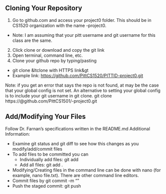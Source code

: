 ## Cloning Your Repository
1. Go to github.com and access your project0 folder. This should be in CS1520 organization with the name <USERNAME PREFIX>-project0.
  * Note: I am assuming that your pitt username and git username for this class are the same.
2. Click clone or download and copy the git link
3. Open terminal, command line, etc.
4. Clone your github repo by typing/pasting 
  * git clone &ltclone with HTTPS link&gt 
  * Example link: https://github.com/PittCS1520/PITTID-project0.git

Note: if you get an error that says the repo is not found, at may be the case that your global config is not set. An alternative to setting your global config is to include your git username in git clone.
git clone https://<GIT USERNAME>@github.com/PittCS1501/<USERNAME PREFIX>-project0.git


## Add/Modifying Your Files
Follow Dr. Farnan’s specifications written in the README.md
Additional Information:
* Examine git status and git diff to see how this changes as you modify/add/commit files
* To add files to be committed you can 
  * Individually add files: git add <FILE>
  * Add all files: git add . 
* Modifying/Creating files in the command line can be done with nano (for example, nano file.txt). There are other command line editors.
* Commit files by git commit -m “<COMMIT MESSAGE>”
* Push the staged commit: git push
